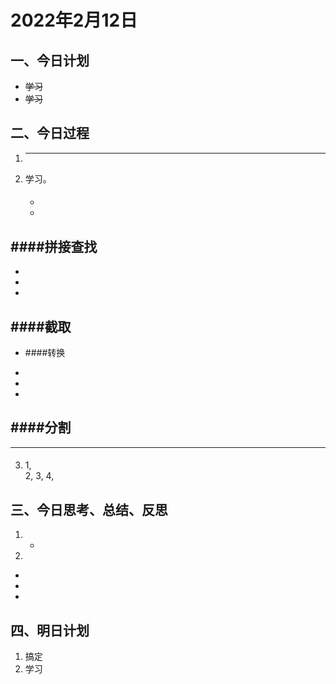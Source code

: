 # 2022年2月12日

## 一、今日计划

- ~~学习~~
- ~~学习~~

## 二、今日过程

1. ---

2. 学习。

   #### 

    -
    -

####拼接查找
-

-
-
-

####截取
-

- ####转换

-

-

-

####分割
-

- ---

3. #### 

   1,  
   2,
   3,
   4,

   #### 

#### 

#### 

## 三、今日思考、总结、反思
 
1. -
2.
-
-
-

## 四、明日计划

1. 搞定
2. 学习
